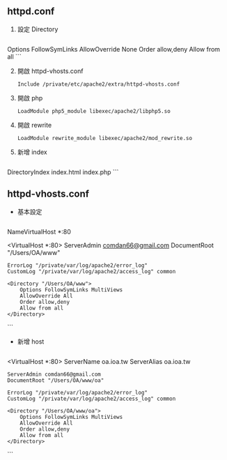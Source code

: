 ## httpd.conf

1. 設定 Directory

	```
<Directory />
    Options FollowSymLinks
    AllowOverride None
    Order allow,deny
    Allow from all
</Directory>
```

2. 開啟 httpd-vhosts.conf

	`Include /private/etc/apache2/extra/httpd-vhosts.conf`


3. 開啟 php

	`LoadModule php5_module libexec/apache2/libphp5.so`

4. 開啟 rewrite

	`LoadModule rewrite_module libexec/apache2/mod_rewrite.so`

5. 新增 index

	```
<IfModule dir_module>
    DirectoryIndex index.html index.php
</IfModule>
```

## httpd-vhosts.conf

* 基本設定

	```
NameVirtualHost *:80  

<VirtualHost *:80>
    ServerAdmin comdan66@gmail.com
    DocumentRoot "/Users/OA/www"

    ErrorLog "/private/var/log/apache2/error_log"
    CustomLog "/private/var/log/apache2/access_log" common    

    <Directory "/Users/OA/www">
        Options FollowSymLinks MultiViews
        AllowOverride All
        Order allow,deny
        Allow from all
    </Directory>
</VirtualHost>
```


* 新增 host

	```
<VirtualHost *:80>
    ServerName oa.ioa.tw
    ServerAlias oa.ioa.tw

    ServerAdmin comdan66@gmail.com
    DocumentRoot "/Users/OA/www/oa"

    ErrorLog "/private/var/log/apache2/error_log"
    CustomLog "/private/var/log/apache2/access_log" common

    <Directory "/Users/OA/www/oa">
        Options FollowSymLinks MultiViews
        AllowOverride All
        Order allow,deny
        Allow from all
    </Directory>
</VirtualHost>
```